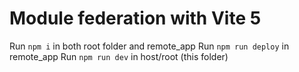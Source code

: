 # Module federation with Vite 5

Run `npm i` in both root folder and remote_app
Run `npm run deploy` in remote_app
Run `npm run dev` in host/root (this folder)
